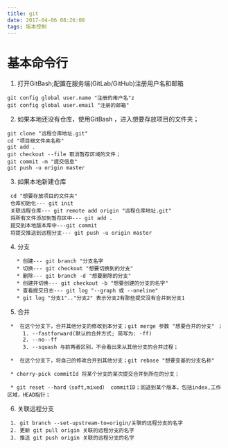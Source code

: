 ```yaml
---
title: git
date: 2017-04-06 08:26:08
tags: 版本控制
---
```


# 基本命令行

 1. 打开GitBash;配置在服务端(GitLab/GitHub)注册用户名和邮箱  

 ```
 git config global user.name "注册的用户名"z
 git config global user.email "注册的邮箱"

 ```

 2. 如果本地还没有仓库，使用GitBash ，进入想要存放项目的文件夹；  

 ```
 git clone "远程仓库地址.git"
 cd "项目根文件夹名称"
 git add .
 git checkout --file 取消暂存区域的文件；
 git commit -m "提交信息"
 git push -u origin master

 ```
 3. 如果本地新建仓库

 ```
  cd "想要存放项目的文件夹"
  仓库初始化--- git init
  关联远程仓库--- git remote add origin "远程仓库地址.git"
  将所有文件添加到暂存区中--- git add .
  提交到本地版本库中---git commit
  将提交推送到远程分支--- git push -u origin master

 ```

 4. 分支

 ```
    * 创建--- git branch "分支名字
    * 切换--- git checkout "想要切换到的分支"
    * 删除--- git branch -d "想要删除的分支"
    * 创建并切换--- git checkout -b "想要创建的分支的名字"
    * 查看提交日志--- git log "--graph 或 --oneline"
    * git log "分支1".."分支2" 表示分支2有那些提交没有合并到分支1

 ```

 5. 合并

 ```
  *  在这个分支下，合并其他分支的修改到本分支；git merge 参数 "想要合并的分支" ；
      1. --fastforward(默认的合并方式; 简写为: -ff)
      2. --no--ff
      3. --squash 与前两者区别，不会看出来从其他分支的合并过程；

  *  在这个分支下，将自己的修改合并到其他分支；git rebase "想要变基的分支名称"

  * cherry-pick commitId 将某个分支的某次提交合并到所在的分支；

  * git reset --hard（soft,mixed） commitID；回退到某个版本，包括index,工作区域，HEAD指针；

 ```

 6. 关联远程分支

 ```
  1. git branch --set-upstream-to=origin/关联的远程分支的名字
  2. 更新 git pull origin 关联的远程分支的名字
  3. 推送 git push origin 关联的远程分支的名字

 ```
